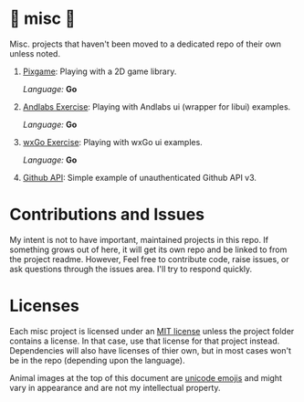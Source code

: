 # &#x1F984; misc &#x1F432;

Misc. projects that haven't been moved to a dedicated repo of their own unless noted.

 1. [Pixgame](./pixgame/README.md): Playing with a 2D game library.

    *Language:* **Go**
 
 2. [Andlabs Exercise](./andlabsEx/README.md): Playing with Andlabs ui (wrapper for libui) examples.

    *Language:* **Go**

 3. [wxGo Exercise](./wxEg/README.md): Playing with wxGo ui examples.

    *Language:* **Go**

 4. [Github API](./github/README.md): Simple example of unauthenticated Github API v3.

# Contributions and Issues

My intent is not to have important, maintained projects in this repo. If something grows out of here, it will get its own repo and be linked to from the project readme. However, Feel free to contribute code, raise issues, or ask questions through the issues area. I'll try to respond quickly.

# Licenses

Each misc project is licensed under an [MIT license](./LICENSE) unless the project folder contains a license. In that case, use that license for that project instead. Dependencies will also have licenses of thier own, but in most cases won't be in the repo (depending upon the language).

Animal images at the top of this document are [unicode emojis](http://www.alt-codes.net/animal-symbols.php) and might vary in appearance and are not my intellectual property.